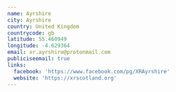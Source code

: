 ```yaml
---
name: Ayrshire
city: Ayrshire
country: United Kingdom
countrycode: gb
latitude: 55.460949
longitude: -4.629364
email: xr.ayrshire@protonmail.com
publiciseemail: true
links:
  facebook: 'https://www.facebook.com/pg/XRAyrshire'
  website: 'https://xrscotland.org'
---
```


